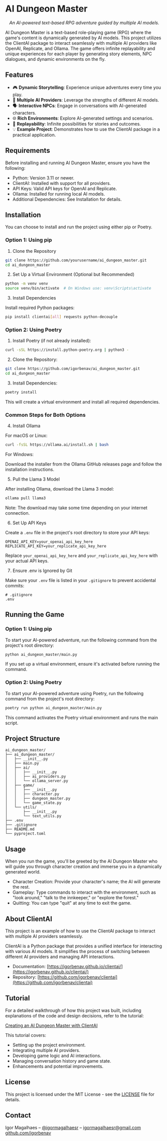 # AI Dungeon Master

<p align="center">
  <i>An AI-powered text-based RPG adventure guided by multiple AI models.</i>
</p>

AI Dungeon Master is a text-based role-playing game (RPG) where the game's content is dynamically generated by AI models. This project utilizes the ClientAI package to interact seamlessly with multiple AI providers like OpenAI, Replicate, and Ollama. The game offers infinite replayability and unique experiences for each player by generating story elements, NPC dialogues, and dynamic environments on the fly.

## Features

- 🎮 **Dynamic Storytelling**: Experience unique adventures every time you play.
- 🤖 **Multiple AI Providers**: Leverage the strengths of different AI models.
- 🗣️ **Interactive NPCs**: Engage in conversations with AI-generated characters.
- 🌐 **Rich Environments**: Explore AI-generated settings and scenarios.
- 🔄 **Replayability**: Infinite possibilities for stories and outcomes.
- 💡 **Example Project**: Demonstrates how to use the ClientAI package in a practical application.

## Requirements

Before installing and running AI Dungeon Master, ensure you have the following:

- Python: Version 3.11 or newer.
- ClientAI: Installed with support for all providers.
- API Keys: Valid API keys for OpenAI and Replicate.
- Ollama: Installed for running local AI models.
- Additional Dependencies: See Installation for details.

## Installation

You can choose to install and run the project using either pip or Poetry.

### Option 1: Using pip

1. Clone the Repository

```bash
git clone https://github.com/yourusername/ai_dungeon_master.git
cd ai_dungeon_master
```

2. Set Up a Virtual Environment (Optional but Recommended)

```bash
python -m venv venv
source venv/bin/activate  # On Windows use: venv\Scripts\activate
```

3. Install Dependencies

Install required Python packages:

```bash
pip install clientai[all] requests python-decouple
```

### Option 2: Using Poetry

1. Install Poetry (if not already installed):

```bash
curl -sSL https://install.python-poetry.org | python3 -
```

2. Clone the Repository:

```bash
git clone https://github.com/igorbenav/ai_dungeon_master.git
cd ai_dungeon_master
```

3. Install Dependencies:

```bash
poetry install
```

This will create a virtual environment and install all required dependencies.

### Common Steps for Both Options

4. Install Ollama

For macOS or Linux:

```bash
curl -fsSL https://ollama.ai/install.sh | bash
```

For Windows:

Download the installer from the Ollama GitHub releases page and follow the installation instructions.

5. Pull the Llama 3 Model

After installing Ollama, download the Llama 3 model:

```bash
ollama pull llama3
```

Note: The download may take some time depending on your internet connection.

6. Set Up API Keys

Create a `.env` file in the project's root directory to store your API keys:

```plaintext
OPENAI_API_KEY=your_openai_api_key_here
REPLICATE_API_KEY=your_replicate_api_key_here
```

Replace `your_openai_api_key_here` and `your_replicate_api_key_here` with your actual API keys.

7. Ensure .env is Ignored by Git

Make sure your `.env` file is listed in your `.gitignore` to prevent accidental commits:

```plaintext
# .gitignore
.env
```

## Running the Game

### Option 1: Using pip

To start your AI-powered adventure, run the following command from the project's root directory:

```bash
python ai_dungeon_master/main.py
```

If you set up a virtual environment, ensure it's activated before running the command.

### Option 2: Using Poetry

To start your AI-powered adventure using Poetry, run the following command from the project's root directory:

```bash
poetry run python ai_dungeon_master/main.py
```

This command activates the Poetry virtual environment and runs the main script.

## Project Structure

```
ai_dungeon_master/
├── ai_dungeon_master/
│   ├── __init__.py
│   ├── main.py
│   ├── ai/
│   │   ├── __init__.py
│   │   ├── ai_providers.py
│   │   └── ollama_server.py
│   ├── game/
│   │   ├── __init__.py
│   │   ├── character.py
│   │   ├── dungeon_master.py
│   │   └── game_state.py
│   └── utils/
│       ├── __init__.py
│       └── text_utils.py
├── .env
├── .gitignore
├── README.md
└── pyproject.toml
```

## Usage

When you run the game, you'll be greeted by the AI Dungeon Master who will guide you through character creation and immerse you in a dynamically generated world.

- Character Creation: Provide your character's name; the AI will generate the rest.
- Gameplay: Type commands to interact with the environment, such as "look around," "talk to the innkeeper," or "explore the forest."
- Quitting: You can type "quit" at any time to exit the game.

## About ClientAI

This project is an example of how to use the ClientAI package to interact with multiple AI providers seamlessly.

ClientAI is a Python package that provides a unified interface for interacting with various AI models. It simplifies the process of switching between different AI providers and managing API interactions.

- Documentation: [https://igorbenav.github.io/clientai/](https://igorbenav.github.io/clientai/)
- Repository: [https://github.com/igorbenav/clientai](https://github.com/igorbenav/clientai)

## Tutorial

For a detailed walkthrough of how this project was built, including explanations of the code and design decisions, refer to the tutorial:

[Creating an AI Dungeon Master with ClientAI](https://igorbenav.github.io/clientai/examples/ai_dungeon_master/)

This tutorial covers:

- Setting up the project environment.
- Integrating multiple AI providers.
- Developing game logic and AI interactions.
- Managing conversation history and game state.
- Enhancements and potential improvements.

## License

This project is licensed under the MIT License - see the [LICENSE](LICENSE) file for details.

## Contact

Igor Magalhaes – [@igormagalhaesr](https://twitter.com/igormagalhaesr) – igormagalhaesr@gmail.com
[github.com/igorbenav](https://github.com/igorbenav/)

